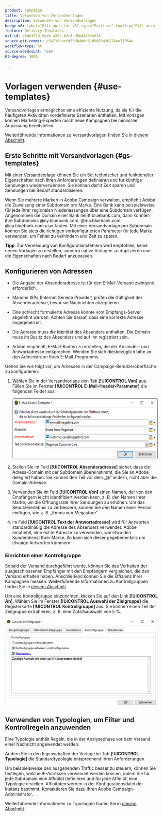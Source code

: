 ```yaml
---
product: campaign
title: Verwenden von Versandvorlagen
description: Verwenden von Versandvorlagen
badge-v8: label="Gilt auch für v8" type="Positive" tooltip="Gilt auch für Campaign v8"
feature: Delivery Templates
exl-id: a5da3f29-5eab-428c-b7c3-d9e4243fe628
source-git-commit: e34718caefdf5db4ddd61db601420274be77054e
workflow-type: ht
source-wordcount: '606'
ht-degree: 100%

---
```


# Vorlagen verwenden {#use-templates}



Versandvorlagen ermöglichen eine effiziente Nutzung, da sie für die häufigsten Aktivitäten vordefinierte Szenarien enthalten. Mit Vorlagen können Marketing-Experten rasch neue Kampagnen bei minimaler Anpassung bereitstellen.

Weiterführende Informationen zu Versandvorlagen finden Sie in [diesem Abschnitt](creating-a-delivery-template.md).

## Erste Schritte mit Versandvorlagen {#gs-templates}

Mit einer [Versandvorlage](creating-a-delivery-template.md) können Sie ein Set technischer und funktioneller Eigenschaften nach Ihren Anforderungen definieren und für künftige Sendungen wiederverwenden. Sie können damit Zeit sparen und Sendungen bei Bedarf standardisieren.

Wenn Sie mehrere Marken in Adobe Campaign verwalten, empfiehlt Adobe die Zuweisung einer Subdomain pro Marke. Eine Bank kann beispielsweise für jede ihrer regionalen Niederlassungen über eine Subdomain verfügen. Angenommen die Domain einer Bank heißt bluebank.com, dann könnten ihre Subdomains @ny.bluebank.com, @ma.bluebank.com, @ca.bluebank.com usw. lauten. Mit einer Versandvorlage pro Subdomain können Sie stets die richtigen vorkonfigurierten Parameter für jede Marke verwenden, um Fehler zu verhindern und Zeit zu sparen.

**Tipp**: Zur Vermeidung von Konfigurationsfehlern wird empfohlen, keine neuen Vorlagen zu erstellen, sondern native Vorlagen zu duplizieren und die Eigenschaften nach Bedarf anzupassen.

## Konfigurieren von Adressen

* Die Angabe der Absenderadresse ist für den E-Mail-Versand zwingend erforderlich.

* Manche ISPs (Internet Service Provider) prüfen die Gültigkeit der Absenderadresse, bevor sie Nachrichten akzeptieren.

* Eine schlecht formulierte Adresse könnte vom Empfangs-Server abgelehnt werden. Achten Sie darauf, dass eine korrekte Adresse angegeben ist.

* Die Adresse muss die Identität des Absenders enthalten. Die Domain muss im Besitz des Absenders und auf ihn registriert sein.

* Adobe empfiehlt, E-Mail-Konten zu erstellen, die der Absender- und Antwortadresse entsprechen. Wenden Sie sich diesbezüglich bitte an den Administrator Ihres E-Mail-Programms.

Gehen Sie wie folgt vor, um Adressen in der Campaign-Benutzeroberfläche zu konfigurieren:

1. Wählen Sie in der [Versandvorlage](creating-a-delivery-template.md) den Tab **[!UICONTROL Von]** aus. Füllen Sie im Fenster **[!UICONTROL E-Mail-Header-Parameter]** die folgenden Felder aus:

   ![](assets/d_best_practices_email_header.png)

1. Stellen Sie im Feld **[!UICONTROL Absenderadresse]** sicher, dass die Adress-Domain mit der Subdomain übereinstimmt, die Sie an Adobe delegiert haben. Sie können den Teil vor dem „@“ ändern, nicht aber die Domain-Adresse.

1. Verwenden Sie im Feld **[!UICONTROL Von]** einen Namen, der von den Empfängern leicht identifiziert werden kann, z. B. den Namen Ihrer Marke, um die Öffnungsrate Ihrer Sendungen zu erhöhen. Um das Benutzererlebnis zu verbessern, können Sie den Namen einer Person einfügen, wie z. B. „Emma von Megastore“.

1. Im Feld **[!UICONTROL Text der Antwortadresse]** wird für Antworten standardmäßig die Adresse des Absenders verwendet. Adobe empfiehlt, eine echte Adresse zu verwenden, wie etwa den Kundendienst Ihrer Marke. So kann sich dieser gegebenenfalls um etwaige Antworten kümmern.

### Einrichten einer Kontrollgruppe

Sobald der Versand durchgeführt wurde, können Sie das Verhalten der ausgeschlossenen Empfänger mit den Empfängern vergleichen, die den Versand erhalten haben. Anschließend können Sie die Effizienz Ihrer Kampagnen messen. Weiterführende Informationen zu Kontrollgruppen finden Sie in [diesem Abschnitt](../../campaign/using/marketing-campaign-deliveries.md#defining-a-control-group).

Um eine Kontrollgruppe einzurichten, klicken Sie auf den Link **[!UICONTROL An]**. Wählen Sie im Fenster **[!UICONTROL Auswahl der Zielgruppe]** die Registerkarte **[!UICONTROL Kontrollgruppe]** aus. Sie können einen Teil der Zielgruppe extrahieren, z. B. eine Zufallsauswahl von 5 %.

![](assets/d_best_practices_control_group.png)

## Verwenden von Typologien, um Filter und Kontrollregeln anzuwenden

Eine Typologie enthält Regeln, die in der Analysephase vor dem Versand einer Nachricht angewendet werden.

Ändern Sie in den Eigenschaften der Vorlage im Tab **[!UICONTROL Typologie]** die Standardtypologie entsprechend Ihren Anforderungen.

Um beispielsweise den ausgehenden Traffic besser zu steuern, können Sie festlegen, welche IP-Adressen verwendet werden können, indem Sie für jede Subdomain eine Affinität definieren und für jede Affinität eine Typologie erstellen. Affinitäten werden in der Konfigurationsdatei der Instanz bestimmt. Kontaktieren Sie dazu Ihren Adobe Campaign-Administrator.

Weiterführende Informationen zu Typologien finden Sie in [diesem Abschnitt](../../campaign-opt/using/about-campaign-typologies.md).
